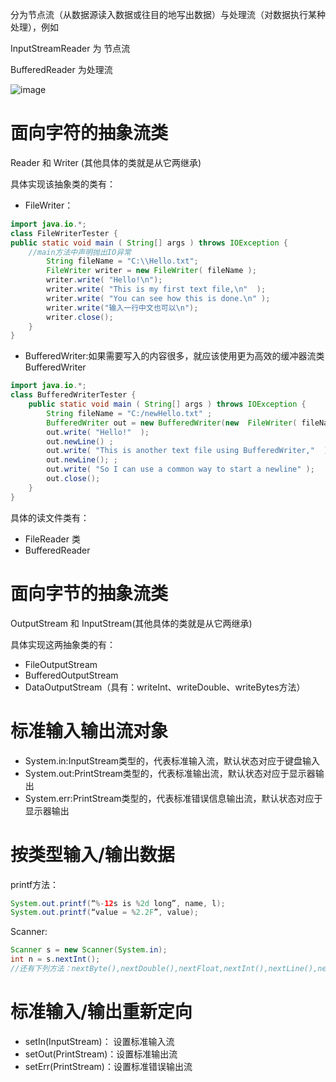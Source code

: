 分为节点流（从数据源读入数据或往目的地写出数据）与处理流（对数据执行某种处理），例如

InputStreamReader 为 节点流

BufferedReader 为处理流

![image](https://www.runoob.com/wp-content/uploads/2013/12/iostream2xx.png)

# 面向字符的抽象流类

Reader 和 Writer (其他具体的类就是从它两继承)

具体实现该抽象类的类有：

- FileWriter：

```java
import java.io.*;   
class FileWriterTester {
public static void main ( String[] args ) throws IOException {  
    //main方法中声明抛出IO异常
        String fileName = "C:\\Hello.txt"; 
        FileWriter writer = new FileWriter( fileName );
        writer.write( "Hello!\n"); 
        writer.write( "This is my first text file,\n"  );  
        writer.write( "You can see how this is done.\n" ); 
        writer.write("输入一行中文也可以\n");
        writer.close(); 
    }
}

```

- BufferedWriter:如果需要写入的内容很多，就应该使用更为高效的缓冲器流类BufferedWriter

```java
import java.io.*; 
class BufferedWriterTester {
    public static void main ( String[] args ) throws IOException {
        String fileName = "C:/newHello.txt" ;
        BufferedWriter out = new BufferedWriter(new  FileWriter( fileName ) );
        out.write( "Hello!"  );
        out.newLine() ; 
        out.write( "This is another text file using BufferedWriter,"  );   
        out.newLine(); ;
        out.write( "So I can use a common way to start a newline" ); 
        out.close();
    }
}
```

具体的读文件类有：

- FileReader 类
- BufferedReader

# 面向字节的抽象流类

OutputStream 和 InputStream(其他具体的类就是从它两继承)

具体实现这两抽象类的有：

- FileOutputStream
- BufferedOutputStream
- DataOutputStream（具有：writeInt、writeDouble、writeBytes方法）

# 标准输入输出流对象

- System.in:InputStream类型的，代表标准输入流，默认状态对应于键盘输入
- System.out:PrintStream类型的，代表标准输出流，默认状态对应于显示器输出
- System.err:PrintStream类型的，代表标准错误信息输出流，默认状态对应于显示器输出

# 按类型输入/输出数据

printf方法：

```java
System.out.printf(“%-12s is %2d long”, name, l);
System.out.printf(“value = %2.2F”, value);
```

Scanner:

```java
Scanner s = new Scanner(System.in);
int n = s.nextInt();
//还有下列方法：nextByte(),nextDouble(),nextFloat,nextInt(),nextLine(),nextLong(),nextShort()
```

# 标准输入/输出重新定向

- setIn(InputStream)： 设置标准输入流
- setOut(PrintStream)：设置标准输出流
- setErr(PrintStream)：设置标准错误输出流